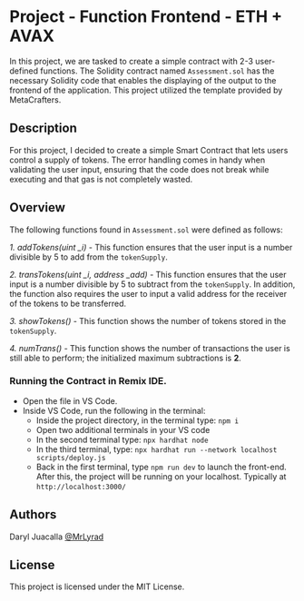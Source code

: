 # Project - Function Frontend - ETH + AVAX

In this project, we are tasked to create a simple contract with 2-3 user-defined functions. The Solidity contract named `Assessment.sol` has the necessary Solidity code that enables the displaying of the output to the frontend of the application. This project utilized the template provided by MetaCrafters.

## Description

For this project, I decided to create a simple Smart Contract that lets users control a supply of tokens. The error handling comes in handy when validating the user input, ensuring that the code does not break while executing and that gas is not completely wasted.

## Overview

The following functions found in `Assessment.sol` were defined as follows:

*1. addTokens(uint _i)* - This function ensures that the user input is a number divisible by 5 to add from the `tokenSupply`.

*2. transTokens(uint _i, address _add)* - This function ensures that the user input is a number divisible by 5 to subtract from the `tokenSupply`. In addition, the function also requires the user to input a valid address for the receiver of the tokens to be transferred.

*3. showTokens()* - This function shows the number of tokens stored in the `tokenSupply`.

*4. numTrans()* - This function shows the number of transactions the user is still able to perform; the initialized maximum subtractions is **2**.

### Running the Contract in Remix IDE.

* Open the file in VS Code.
* Inside VS Code, run the following in the terminal:
  * Inside the project directory, in the terminal type: `npm i`
  * Open two additional terminals in your VS code
  * In the second terminal type: `npx hardhat node`
  * In the third terminal, type: `npx hardhat run --network localhost scripts/deploy.js`
  * Back in the first terminal, type `npm run dev` to launch the front-end.
After this, the project will be running on your localhost. Typically at `http://localhost:3000/`

## Authors

Daryl Juacalla
[@MrLyrad](https://github.com/MrLyrad)


## License

This project is licensed under the MIT License.
